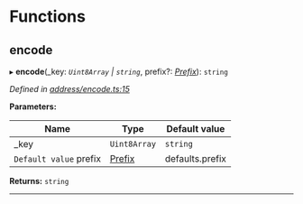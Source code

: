 

# Functions

<a id="encode"></a>

##  encode

▸ **encode**(_key: *`Uint8Array` | `string`*, prefix?: *[Prefix](_address_types_.md#prefix)*): `string`

*Defined in [address/encode.ts:15](https://github.com/polkadot-js/common/blob/420f807/packages/keyring/src/address/encode.ts#L15)*

**Parameters:**

| Name | Type | Default value |
| ------ | ------ | ------ |
| _key | `Uint8Array` | `string` | - |
| `Default value` prefix | [Prefix](_address_types_.md#prefix) |  defaults.prefix |

**Returns:** `string`

___

